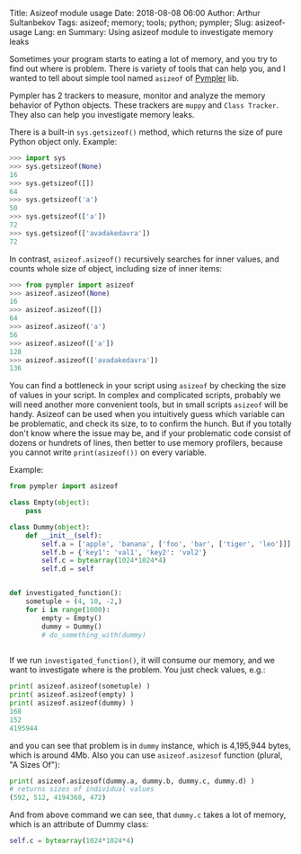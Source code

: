 Title: Asizeof module usage
Date: 2018-08-08 06:00
Author: Arthur Sultanbekov
Tags: asizeof; memory; tools; python; pympler;
Slug: asizeof-usage
Lang: en
Summary: Using asizeof module to investigate memory leaks

Sometimes your program starts to eating a lot of memory, and you try to find out
where is problem. There is variety of tools that can help you, and I wanted to
tell about simple tool named `asizeof` of
[Pympler](https://pythonhosted.org/Pympler/) lib.

Pympler has 2 trackers to measure, monitor and analyze the memory behavior of
Python objects. These trackers are `muppy` and `Class Tracker`.
They also can help you investigate memory leaks.

There is a built-in `sys.getsizeof()` method, which returns the size of pure
Python object only. Example:

```python
>>> import sys
>>> sys.getsizeof(None)
16
>>> sys.getsizeof([])
64
>>> sys.getsizeof('a')
50
>>> sys.getsizeof(['a'])
72
>>> sys.getsizeof(['avadakedavra'])
72
```

In contrast, `asizeof.asizeof()` recursively searches for inner values, and
counts whole size of object, including size of inner items:

```python
>>> from pympler import asizeof
>>> asizeof.asizeof(None)
16
>>> asizeof.asizeof([])
64
>>> asizeof.asizeof('a')
56
>>> asizeof.asizeof(['a'])
128
>>> asizeof.asizeof(['avadakedavra'])
136
```

You can find a bottleneck in your script using `asizeof` by checking the size of
values in your script. In complex and complicated scripts, probably we will need
another more convenient tools, but in small scripts `asizeof` will be handy.
Asizeof can be used when you intuitively guess which variable can be problematic,
and check its size, to to confirm the hunch. But if you totally don't know where
the issue may be, and if your problematic code consist of dozens or
hundrets of lines, then better to use memory profilers, because you cannot write
`print(asizeof())` on every variable.

Example:

```python
from pympler import asizeof

class Empty(object):
    pass

class Dummy(object):
    def __init__(self):
        self.a = ['apple', 'banana', ['foo', 'bar', ['tiger', 'leo']]]
        self.b = {'key1': 'val1', 'key2': 'val2'}
        self.c = bytearray(1024*1024*4)
        self.d = self


def investigated_function():
    sometuple = (4, 10, -2,)
    for i in range(1000):
        empty = Empty()
        dummy = Dummy()
        # do_something_with(dummy)
        
```

If we run `investigated_function()`, it will consume our memory, and we want
to investigate where is the problem. You just check values, e.g.:
```python
print( asizeof.asizeof(sometuple) )
print( asizeof.asizeof(empty) )
print( asizeof.asizeof(dummy) )
168
152
4195944
```

and you can see that problem is in `dummy` instance, which is 4,195,944 bytes,
which is around 4Mb. Also you can use `asizeof.asizesof` function
(plural, "A Sizes Of"):

```python
print( asizeof.asizesof(dummy.a, dummy.b, dummy.c, dummy.d) )
# returns sizes of individual values
(592, 512, 4194368, 472)
```

And from above command we can see, that `dummy.c` takes a lot of memory, which
is an attribute of Dummy class:

```python
self.c = bytearray(1024*1024*4)
```
